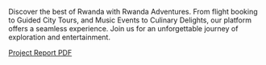 Discover the best of Rwanda with Rwanda Adventures. From flight booking to Guided City Tours, and Music Events to Culinary Delights, our platform offers a seamless experience. Join us for an unforgettable journey of exploration and entertainment.

[Project Report PDF](https://drive.google.com/file/d/1syQ_Zon_zLqhxGh3FCtlhzi00MnH9hsR/view?usp=sharing)
